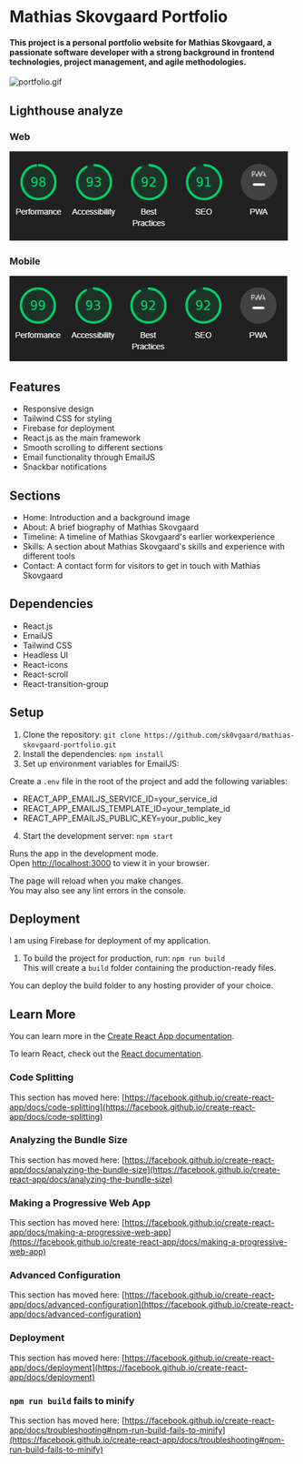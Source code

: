 # Mathias Skovgaard Portfolio

#### This project is a personal portfolio website for Mathias Skovgaard, a passionate software developer with a strong background in frontend technologies, project management, and agile methodologies.

![portfolio.gif](src/assets/portfolio.gif)

## Lighthouse analyze
### Web
![img.png](src/assets/lighthouse/web_lighthouse.png)

### Mobile
![img_1.png](src/assets/lighthouse/mobile_lighthouse.png)

## Features

- Responsive design
- Tailwind CSS for styling
- Firebase for deployment
- React.js as the main framework
- Smooth scrolling to different sections
- Email functionality through EmailJS
- Snackbar notifications

## Sections

- Home: Introduction and a background image
- About: A brief biography of Mathias Skovgaard
- Timeline: A timeline of Mathias Skovgaard's earlier workexperience
- Skills: A section about Mathias Skovgaard's skills and experience with different tools
- Contact: A contact form for visitors to get in touch with Mathias Skovgaard

## Dependencies

- React.js
- EmailJS
- Tailwind CSS
- Headless UI
- React-icons
- React-scroll
- React-transition-group

## Setup

1. Clone the repository: `git clone https://github.com/sk0vgaard/mathias-skovgaard-portfolio.git` 
2. Install the dependencies: `npm install`
3. Set up environment variables for EmailJS:

Create a `.env` file in the root of the project and add the following variables:

<ul>
    <li>REACT_APP_EMAILJS_SERVICE_ID=your_service_id</li>
    <li>REACT_APP_EMAILJS_TEMPLATE_ID=your_template_id</li>
    <li>REACT_APP_EMAILJS_PUBLIC_KEY=your_public_key</li>
</ul>

4. Start the development server: `npm start`

Runs the app in the development mode.\
Open [http://localhost:3000](http://localhost:3000) to view it in your browser.

The page will reload when you make changes.\
You may also see any lint errors in the console.


## Deployment
I am using Firebase for deployment of my application.

1. To build the project for production, run: `npm run build` \
This will create a `build` folder containing the production-ready files.

You can deploy the build folder to any hosting provider of your choice.

## Learn More

You can learn more in the [Create React App documentation](https://facebook.github.io/create-react-app/docs/getting-started).

To learn React, check out the [React documentation](https://reactjs.org/).

### Code Splitting

This section has moved here: [https://facebook.github.io/create-react-app/docs/code-splitting](https://facebook.github.io/create-react-app/docs/code-splitting)

### Analyzing the Bundle Size

This section has moved here: [https://facebook.github.io/create-react-app/docs/analyzing-the-bundle-size](https://facebook.github.io/create-react-app/docs/analyzing-the-bundle-size)

### Making a Progressive Web App

This section has moved here: [https://facebook.github.io/create-react-app/docs/making-a-progressive-web-app](https://facebook.github.io/create-react-app/docs/making-a-progressive-web-app)

### Advanced Configuration

This section has moved here: [https://facebook.github.io/create-react-app/docs/advanced-configuration](https://facebook.github.io/create-react-app/docs/advanced-configuration)

### Deployment

This section has moved here: [https://facebook.github.io/create-react-app/docs/deployment](https://facebook.github.io/create-react-app/docs/deployment)

### `npm run build` fails to minify

This section has moved here: [https://facebook.github.io/create-react-app/docs/troubleshooting#npm-run-build-fails-to-minify](https://facebook.github.io/create-react-app/docs/troubleshooting#npm-run-build-fails-to-minify)
